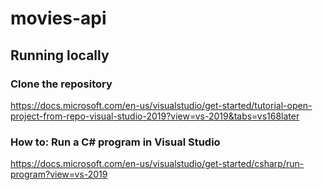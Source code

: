 # movies-api

## Running locally
### Clone the repository
https://docs.microsoft.com/en-us/visualstudio/get-started/tutorial-open-project-from-repo-visual-studio-2019?view=vs-2019&tabs=vs168later
### How to: Run a C# program in Visual Studio
https://docs.microsoft.com/en-us/visualstudio/get-started/csharp/run-program?view=vs-2019
